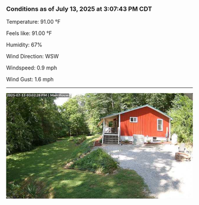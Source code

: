 ### Conditions as of July 13, 2025 at 3:07:43 PM CDT 

Temperature: 91.00 &deg;F

Feels like: 91.00 &deg;F

Humidity: 67%

Wind Direction: WSW

Windspeed: 0.9 mph

Wind Gust: 1.6 mph

---

<img src="./images/latest.jpeg"/>

